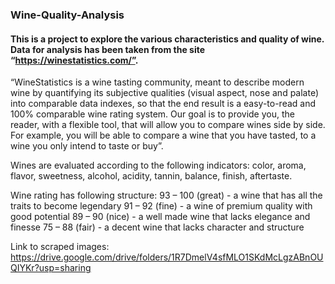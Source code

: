 ### Wine-Quality-Analysis
#### This is a project to explore the various characteristics and quality of wine. Data for analysis has been taken from the site “https://winestatistics.com/”.

“WineStatistics is a wine tasting community, meant to describe modern wine by quantifying its subjective qualities (visual aspect, nose and palate) into comparable data indexes, so that the end result is a easy-to-read and 100% comparable wine rating system.  Our goal is to provide you, the reader, with a flexible tool, that will allow you to compare wines side by side. For example, you will be able to compare a wine that you have tasted, to a wine you only intend to taste or buy”.

Wines are evaluated according to the following indicators:
color, aroma, flavor, sweetness, alcohol, acidity, tannin, balance, finish, aftertaste.

Wine rating has following structure:
93 – 100 (great) - a wine that has all the traits to become legendary
91 – 92 (fine) - a wine of premium quality with good potential
89 – 90 (nice) - a well made wine that lacks elegance and finesse
75 – 88 (fair) - a decent wine that lacks character and structure








Link to scraped images:
https://drive.google.com/drive/folders/1R7DmelV4sfMLO1SKdMcLgzABnOUQIYKr?usp=sharing
